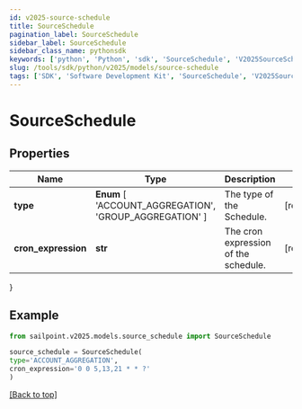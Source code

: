 ```yaml
---
id: v2025-source-schedule
title: SourceSchedule
pagination_label: SourceSchedule
sidebar_label: SourceSchedule
sidebar_class_name: pythonsdk
keywords: ['python', 'Python', 'sdk', 'SourceSchedule', 'V2025SourceSchedule'] 
slug: /tools/sdk/python/v2025/models/source-schedule
tags: ['SDK', 'Software Development Kit', 'SourceSchedule', 'V2025SourceSchedule']
---
```


# SourceSchedule


## Properties

Name | Type | Description | Notes
------------ | ------------- | ------------- | -------------
**type** |  **Enum** [  'ACCOUNT_AGGREGATION',    'GROUP_AGGREGATION' ] | The type of the Schedule. | [required]
**cron_expression** | **str** | The cron expression of the schedule. | [required]
}

## Example

```python
from sailpoint.v2025.models.source_schedule import SourceSchedule

source_schedule = SourceSchedule(
type='ACCOUNT_AGGREGATION',
cron_expression='0 0 5,13,21 * * ?'
)

```
[[Back to top]](#) 

